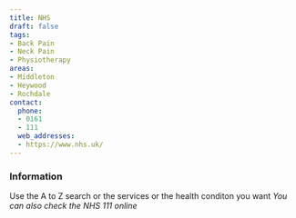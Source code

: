 ```yaml
---
title: NHS
draft: false
tags:
- Back Pain
- Neck Pain
- Physiotherapy
areas:
- Middleton
- Heywood
- Rochdale
contact:
  phone:
  - 0161
  - 111
  web_addresses:
  - https://www.nhs.uk/
---
```


### Information
Use the A to Z search or the services or the health
conditon you want
*You can also check the NHS 111 online*
